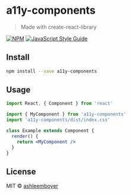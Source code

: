 # a11y-components

> Made with create-react-library

[![NPM](https://img.shields.io/npm/v/a11y-components.svg)](https://www.npmjs.com/package/a11y-components) [![JavaScript Style Guide](https://img.shields.io/badge/code_style-standard-brightgreen.svg)](https://standardjs.com)

## Install

```bash
npm install --save a11y-components
```

## Usage

```jsx
import React, { Component } from 'react'

import { MyComponent } from 'a11y-components'
import 'a11y-components/dist/index.css'

class Example extends Component {
  render() {
    return <MyComponent />
  }
}
```

## License

MIT © [ashleemboyer](https://github.com/ashleemboyer)
